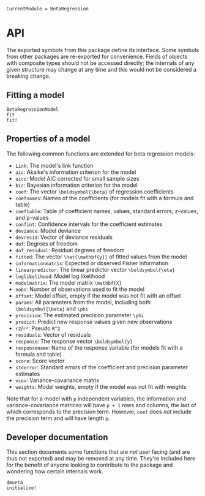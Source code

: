 ```@meta
CurrentModule = BetaRegression
```

# API

The exported symbols from this package define its interface.
Some symbols from other packages are re-exported for convenience.
Fields of objects with composite types should not be accessed directly; the internals
of any given structure may change at any time and this would not be considered a breaking
change.

## Fitting a model

```@docs
BetaRegressionModel
fit
fit!
```

## Properties of a model

The following common functions are extended for beta regression models:
- `Link`: The model's link function
- `aic`: Akaike's information criterion for the model
- `aicc`: Model AIC corrected for small sample sizes
- `bic`: Bayesian information criterion for the model
- `coef`: The vector ``\boldsymbol{\beta}`` of regression coefficients
- `coefnames`: Names of the coefficients (for models fit with a formula and table)
- `coeftable`: Table of coefficient names, values, standard errors, z-values, and p-values
- `confint`: Confidence intervals for the coefficient estimates
- `deviance`: Model deviance
- `devresid`: Vector of deviance residuals
- `dof`: Degrees of freedom
- `dof_residual`: Residual degrees of freedom
- `fitted`: The vector ``\hat{\mathbf{y}}`` of fitted values from the model
- `informationmatrix`: Expected or observed Fisher information
- `linearpredictor`: The linear predictor vector ``\boldsymbol{\eta}``
- `loglikelihood`: Model log likelihood
- `modelmatrix`: The model matrix ``\mathbf{X}``
- `nobs`: Number of observations used to fit the model
- `offset`: Model offset, empty if the model was not fit with an offset
- `params`: All parameters from the model, including both ``\boldsymbol{\beta}`` and ``\phi``
- `precision`: The estimated precision parameter ``\phi``
- `predict`: Predict new response values given new observations
- `r2`/`r²`: Pseudo ``R^2``
- `residuals`: Vector of residuals
- `response`: The response vector ``\boldsymbol{y}``
- `responsename`: Name of the response variable (for models fit with a formula and table)
- `score`: Score vector
- `stderror`: Standard errors of the coefficient and precision parameter estimates
- `vcov`: Variance-covariance matrix
- `weights`: Model weights, empty if the model was not fit with weights

Note that for a model with ``p`` independent variables, the information and
variance-covariance matrices will have ``p + 1`` rows and columns, the last of which
corresponds to the precision term.
However, `coef` does _not_ include the precision term and will have length ``p``.

## Developer documentation

This section documents some functions that are _not_ user facing (and are thus not
exported) and may be removed at any time.
They're included here for the benefit of anyone looking to contribute to the package
and wondering how certain internals work.

```@docs
dmueta
initialize!
```
